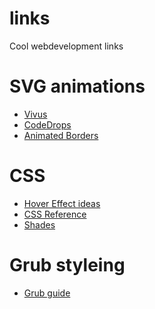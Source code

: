 # links
Cool webdevelopment links

<h1>SVG animations</h1>
<ul>
  <li><a href="http://maxwellito.github.io/vivus/">Vivus</a></li>
  <li><a href="http://tympanus.net/codrops/">CodeDrops</a></li>
  <li><a href="http://tympanus.net/Tutorials/AnimatedBorderMenus/index.html">Animated Borders</a></li>
</ul>

<h1>CSS</h1>
<ul>
  <li><a href="http://tympanus.net/Development/HoverEffectIdeas/">Hover Effect ideas</a></li>
  <li><a href="http://tympanus.net/codrops/css_reference/">CSS Reference</a></li>
  <li><a href="http://jxnblk.com/shade/?mc_cid=35a1324048&mc_eid=c7eb941b44">Shades</a></li>
</ul>

<h1>Grub styleing</h1>
<ul>
  <li><a href="https://docs.google.com/file/d/0B82343FTJphIbElHUGVac1hBZnc/edit">Grub guide</a></li>
</ul>
